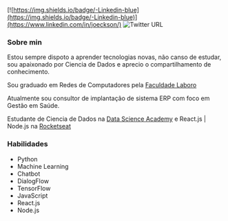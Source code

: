 [![https://img.shields.io/badge/-Linkedin-blue](https://img.shields.io/badge/-Linkedin-blue)](https://www.linkedin.com/in/joeckson/)
 ![Twitter URL](https://img.shields.io/twitter/url?style=social&url=https%3A%2F%2Ftwitter.com%2Fjoeckson)

### Sobre min
Estou sempre dispoto a aprender tecnologias novas, não canso de estudar, sou apaixonado por Ciencia de Dados e aprecio o compartilhamento de conhecimento.

Sou graduado em Redes de Computadores pela [Faculdade Laboro](https://laboro.edu.br/)

Atualmente sou consultor de implantação de sistema ERP com foco em Gestão em Saúde.

Estudante de Ciencia de Dados na [Data Science Academy](https://www.datascienceacademy.com.br/) e React.js | Node.js na [Rocketseat](https://rocketseat.com.br/)



### Habilidades

* Python
* Machine Learning
* Chatbot
* DialogFlow
* TensorFlow
* JavaScript
* React.js
* Node.js

<!--
**josantosc/josantosc** is a ✨ _special_ ✨ repository because its `README.md` (this file) appears on your GitHub profile.

Here are some ideas to get you started:

- 🔭 I’m currently working on ...
- 🌱 I’m currently learning ...
- 👯 I’m looking to collaborate on ...
- 🤔 I’m looking for help with ...
- 💬 Ask me about ...
- 📫 How to reach me: ...
- 😄 Pronouns: ...
- ⚡ Fun fact: ...
-->
